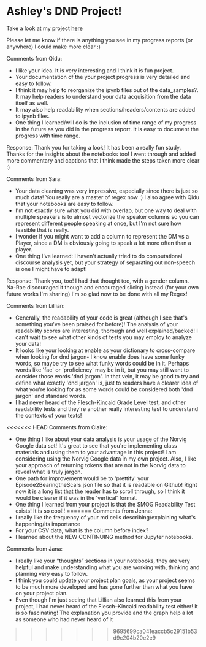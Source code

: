 # Ashley's DND Project!

Take a look at my project [here](https://github.com/Data-Science-for-Linguists-2025/Critical-Role-Analysis)

Please let me know if there is anything you see in my progress reports (or anywhere) I could make more clear :)

Comments from Qidu:
- I like your idea. It is very interesting and I think it is fun project. 
- Your documentation of the your project progress is very detailed and easy to follow.
- I think it may help to reorganize the ipynb files out of the data_samples?. It
    may help readers to understand your data acquisition from the data itself as well.
- It may also help readability when sections/headers/contents are added to ipynb files.
- One thing I learned/will do is the inclusion of time range of my progress in the 
    future as you did in the progress report. It is easy to document the progress with time range. 
	
Response: Thank you for taking a look! It has been a really fun study. 
Thanks for the insights about the notebooks too! I went through and added more commentary and captions that I think made the steps taken more clear :)

Comments from Sara:
- Your data cleaning was very impressive, especially since there is just so much data! You really are a master of regex now :) I also agree with Qidu that your notebooks are easy to follow.
- I'm not exactly sure what you did with overlap, but one way to deal with multiple speakers is to almost vectorize the speaker columns so you can represent different people speaking at once, but I'm not sure how feasible that is really. 
- I wonder if you might want to add a column to represent the DM vs a Player, since a DM is obviously going to speak a lot more often than a player.
- One thing I've learned: I haven't actually tried to do computational discourse analysis yet, but your strategy of separating out non-speech is one I might have to adapt!

Response: Thank you, too! I had that thought too, with a gender column. Na-Rae discouraged it though and encouraged slicing instead (for your own future works I'm sharing)
I'm so glad now to be done with all my Regex!

Comments from Lillian:
- Generally, the readability of your code is great (although I see that's something you've been praised for before)! The analysis of your readability scores are interesting, thorough and well explained/backed! I can't wait to see what other kinds of tests you may employ to analyze your data!
- It looks like your looking at enable as your dictionary to cross-compare when looking for dnd jargon- I know enable does have some funky words, so maybe try to see what funky words could be in it. Perhaps words like 'fae' or 'proficiency' may be in it, but you may still want to consider those words 'dnd jargon'. In that vein, it may be good to try and define what exactly 'dnd jargon' is, just to readers have a clearer idea of what you're looking for as some words could be considered both 'dnd jargon' and standard words.
- I had never heard of the Flesch-Kincaid Grade Level test, and other readability tests and they're another really interesting test to understand the contexts of your texts! 

<<<<<<< HEAD
Comments from Claire:
- One thing I like about your data analysis is your usage of the Norvig Google data set! It's great to see that you're implementing class materials and using them to your advantage in this project! I am considering using the Norvig Google data in my own project. Also, I like your approach of returning tokens that are not in the Norvig data to reveal what is truly jargon.
- One path for improvement would be to 'prettify' your Episode2BearingtheScars.json file so that it is readable on Github! Right now it is a long list that the reader has to scroll through, so I think it would be clearer if it was in the 'vertical' format.
- One thing I learned from your project is that the SMOG Readability Test exists! It is so cool!!
=======
Comments from Jenna:
- I really like the frequency of your md cells describing/explaining what's happening/its importance  
- For your CSV data, what is the column before index?  
- I learned about the NEW CONTINUING method for Jupyter notebooks.

Comments from Jana:
- I really like your “thoughts” sections in your notebooks, they are very helpful and make understanding what you are working with, thinking and planning very easy to follow.
- I think you could update your project plan goals, as your project seems to be much more developed and has gone further than what you have on your project plan. 
- Even though I'm just seeing that Lillian also learned this from your project, I had never heard of the Flesch–Kincaid readability test either! It is so fascinating! The explanation you provide and the graph help a lot as someone who had never heard of it
>>>>>>> 9695699ca041eaccb5c29151b53d9c204b20e2e9

